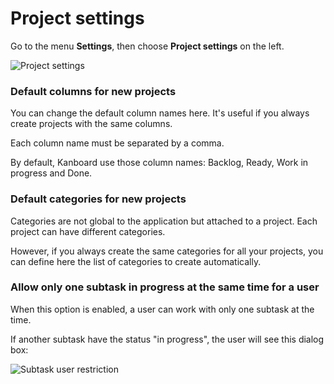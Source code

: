 Project settings
================

Go to the menu **Settings**, then choose **Project settings** on the left.

![Project settings](http://kanboard.net/screenshots/documentation/project-settings.png)

### Default columns for new projects

You can change the default column names here.
It's useful if you always create projects with the same columns.

Each column name must be separated by a comma.

By default, Kanboard use those column names: Backlog, Ready, Work in progress and Done.

### Default categories for new projects

Categories are not global to the application but attached to a project.
Each project can have different categories.

However, if you always create the same categories for all your projects, you can define here the list of categories to create automatically.

### Allow only one subtask in progress at the same time for a user

When this option is enabled, a user can work with only one subtask at the time.

If another subtask have the status "in progress", the user will see this dialog box:

![Subtask user restriction](http://kanboard.net/screenshots/documentation/subtask-user-restriction.png)

